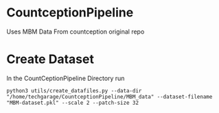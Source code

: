 # CountceptionPipeline
Uses MBM Data From countception original repo

# Create Dataset
In the CountCeptionPipeline Directory run

`python3 utils/create_datafiles.py --data-dir "/home/techgarage/CountceptionPipeline/MBM_data" --dataset-filename "MBM-dataset.pkl" --scale 2 --patch-size 32`
